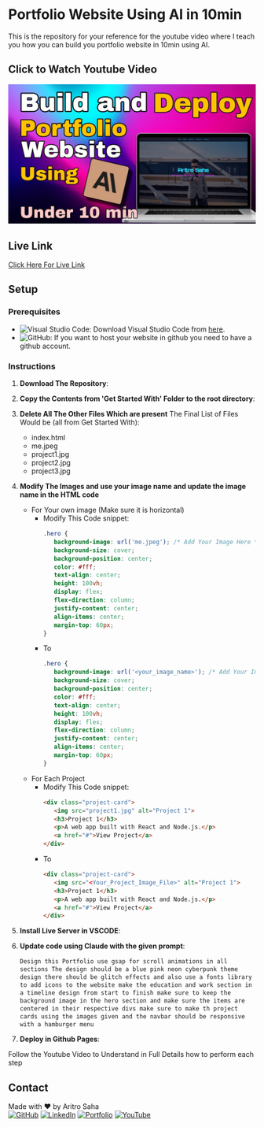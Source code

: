 # Portfolio Website Using AI in 10min

This is the repository for your reference for the youtube video where I teach you how you can build you portfolio website in 10min using AI.

## Click to Watch Youtube Video
[![Thumbnail](./Thumbnail.jpeg)](https://youtu.be/eiCjbOQL8fE "Click to Play Video Demonstration")

## Live Link

[Click Here For Live Link](https://halcyon-past.github.io/Portfolio-Using-AI-VeriPyed/)

## Setup

### Prerequisites

- ![Visual Studio Code](https://img.shields.io/badge/Visual%20Studio%20Code-0078d7.svg?style=for-the-badge&logo=visual-studio-code&logoColor=white): Download Visual Studio Code from [here](https://code.visualstudio.com/).
- ![GitHub](https://img.shields.io/badge/github-%23121011.svg?style=for-the-badge&logo=github&logoColor=white): If you want to host your website in github you need to have a github account.

### Instructions

1. **Download The Repository**:

2. **Copy the Contents from 'Get Started With' Folder to the root directory**:

3. **Delete All The Other Files Which are present**
   The Final List of Files Would be (all from Get Started With):
   - index.html 
   - me.jpeg
   - project1.jpg 
   - project2.jpg
   - project3.jpg

3. **Modify The Images and use your image name and update the image name in the HTML code**
   - For Your own image (Make sure it is horizontal)
      - Modify This Code snippet:
         ```css
         .hero {
            background-image: url('me.jpeg'); /* Add Your Image Here */
            background-size: cover;
            background-position: center;
            color: #fff;
            text-align: center;
            height: 100vh;
            display: flex;
            flex-direction: column;
            justify-content: center;
            align-items: center;
            margin-top: 60px;
        }
         ```
      - To
         ```css
         .hero {
            background-image: url('<your_image_name>'); /* Add Your Image Here */
            background-size: cover;
            background-position: center;
            color: #fff;
            text-align: center;
            height: 100vh;
            display: flex;
            flex-direction: column;
            justify-content: center;
            align-items: center;
            margin-top: 60px;
        }
         ```
   - For Each Project
      - Modify This Code snippet:
         ```html
         <div class="project-card">
            <img src="project1.jpg" alt="Project 1">
            <h3>Project 1</h3>
            <p>A web app built with React and Node.js.</p>
            <a href="#">View Project</a>
         </div>
         ```
      - To
         ```html
         <div class="project-card">
            <img src="<Your_Project_Image_File>" alt="Project 1">
            <h3>Project 1</h3>
            <p>A web app built with React and Node.js.</p>
            <a href="#">View Project</a>
         </div>
         ```

4. **Install Live Server in VSCODE**:

5. **Update code using Claude with the given prompt**:
   ```
   Design this Portfolio use gsap for scroll animations in all sections The design should be a blue pink neon cyberpunk theme design there should be glitch effects and also use a fonts library to add icons to the website make the education and work section in a timeline design from start to finish make sure to keep the background image in the hero section and make sure the items are centered in their respective divs make sure to make th project cards using the images given and the navbar should be responsive with a hamburger menu
   ```

6. **Deploy in Github Pages**:

Follow the Youtube Video to Understand in Full Details how to perform each step

## Contact

Made with ❤️ by Aritro Saha  
[![GitHub](https://img.shields.io/badge/github-%23121011.svg?style=for-the-badge&logo=github&logoColor=white)](https://github.com/halcyon-past)      [![LinkedIn](https://img.shields.io/badge/linkedin-%230077B5.svg?style=for-the-badge&logo=linkedin&logoColor=white)](https://www.linkedin.com/in/aritro-saha/)    [![Portfolio](https://img.shields.io/badge/Portfolio-%23000000.svg?style=for-the-badge&logo=firefox&logoColor=#FF7139)](https://aritro.tech/)    [![YouTube](https://img.shields.io/badge/YouTube-%23FF0000.svg?style=for-the-badge&logo=YouTube&logoColor=white)](https://www.youtube.com/@veripyed)
